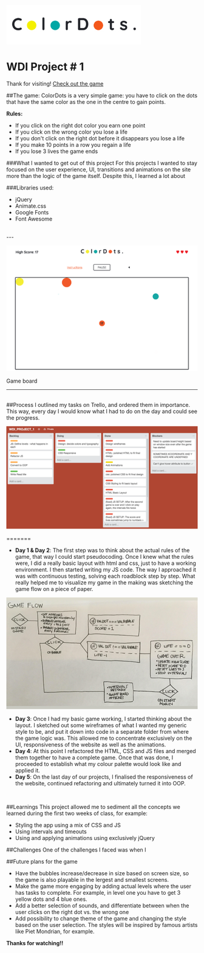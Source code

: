 ![image](./images/Colordots-logo.jpg)

# WDI Project # 1

Thank for visiting! [Check out the game](https://young-coast-20297.herokuapp.com/)

##The game:
ColorDots is a very simple game: you have to click on the dots that have the same color as the one in the centre to gain points.

**Rules:**

- If you click on the right dot color you earn one point
- If you click on the wrong color you lose a life
- If you don't click on the right dot before it disappears you lose a life
- If you make 10 points in a row you regain a life
- If you lose 3 lives the game ends

###What I wanted to get out of this project
For this projects I wanted to stay focused on the user experience, UI, transitions and animations on the site more than the logic of the game itself. Despite this, I learned a lot about 

###Libraries used:

- jQuery
- Animate.css
- Google Fonts
- Font Awesome

<br>
---

![image](./images/ColorDots-Board.png 'Game Board')

Game board

---
<br>
##Process
I outlined my tasks on Trello, and ordered them in importance. This way, every day I would know what I had to do on the day and could see the progress.

![image](./images/Trello-Screenshot-at-Jul-05.png)

=======

- **Day 1 & Day 2**: The first step was to think about the actual rules of the game, that way I could start pseudocoding. Once I knew what the rules were, I did a really basic layout with html and css, just to have a working environment. I then started writing my JS code. The way I approached it was with continuous testing, solving each roadblock step by step. What really helped me to visualize my game in the making was sketching the game flow on a piece of paper.

![image](./images/ColorDots-GameFlow.jpg)

- **Day 3**: Once I had my basic game working, I started thinking about the layout. I sketched out some wireframes of what I wanted my generic style to be, and put it down into code in a separate folder from where the game logic was. This allowed me to concentrate exclusively on the UI, responsiveness of the website as well as the animations. 
- **Day 4**: At this point I refactored the HTML, CSS and JS files and merged them together to have a complete game. Once that was done, I proceeded to establish what my colour palette would look like and applied it.
- **Day 5**: On the last day of our projects, I finalised the responsiveness of the website, continued refactoring and ultimately turned it into OOP.

<br>

##Learnings
This project allowed me to sediment all the concepts we learned during the first two weeks of class, for example:

- Styling the app using a mix of CSS and JS
- Using intervals and timeouts
- Using and applying animations using exclusively jQuery

##Challenges
One of the challenges I faced was when I 

##Future plans for the game
- Have the bubbles increase/decrease in size based on screen size, so the game is also playable in the lergest and smallest screens.
- Make the game more engaging by adding actual levels where the user has tasks to complete. For example, in level one you have to get 3 yellow dots and 4 blue ones.
- Add a better selection of sounds, and differentiate between when the user clicks on the right dot vs. the wrong one
- Add possibility to change theme of the game and changing the style based on the user selection. The styles will be inspired by famous artists like Piet Mondrian, for example.


**Thanks for watching!!**



